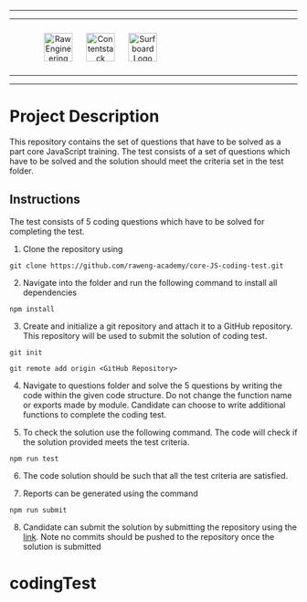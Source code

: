 <hr/>
<hr/>
<div style="width:80%; margin:auto">
<img src="https://cdn.fs.teachablecdn.com/x9yTAU9KTOSTBuyNAwHh" alt="Raw Engineering Logo" height="50px" width="auto" display="inline" style="text-align:center; padding:10px">
<img src="https://cdn.fs.teachablecdn.com/r5Y7qjbqT06GjMS4QA0W" alt="Contentstack Logo" height="50px" width="auto"display="inline" style="text-align:center; padding:10px">
<img src="https://cdn.fs.teachablecdn.com/Im7e2oBzRcK0CpFhP679" alt="Surfboard Logo" height="50px" width="auto" display="inline" style="text-align:center; padding:10px" >
</div>
<hr/>
<hr/>

# Project Description

This repository contains the set of questions that have to be solved as a part core JavaScript training. The test consists of a set of questions which have to be solved and the solution should meet the criteria set in the test folder.

## Instructions

The test consists of 5 coding questions which have to be solved for completing the test.

1. Clone the repository using 
```
git clone https://github.com/raweng-academy/core-JS-coding-test.git
```
2. Navigate into the folder and run the following command to install all dependencies 
```
npm install 
```
3. Create and initialize a git repository and attach it to a GitHub repository. This repository will be used to submit the solution of coding test.
```
git init 
```
```
git remote add origin <GitHub Repository>
```
4. Navigate to questions folder and solve the 5 questions by writing the code within the given code structure. Do not change the function name or exports made by module. Candidate can choose to write additional functions to complete the coding test.

5. To check the solution use the following command. The code will check if the solution provided meets the test criteria. 
```
npm run test
```

6. The code solution should be such that all the test criteria are satisfied. 

7. Reports can be generated using the command 
```
npm run submit 
```

8. Candidate can submit the solution by submitting the repository using the [link](https://forms.gle/jJhsRHz18e57VbdT8). Note no commits should be pushed to the repository once the solution is submitted 
# codingTest
